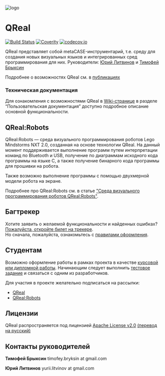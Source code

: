 ![logo](https://github.com/qreal/qreal/blob/master/installer/images/qreal-logo.png)
 
# QReal

[![Build Status](https://travis-ci.org/qreal/qreal.svg?branch=master)](https://travis-ci.org/qreal/qreal)
[![Coverity](https://scan.coverity.com/projects/7874/badge.svg)](https://scan.coverity.com/projects/qreal-qreal)
[![codecov.io](https://codecov.io/github/qreal/qreal/coverage.svg?branch=master)](https://codecov.io/github/qreal/qreal?branch=master)

QReal представляет собой metaCASE-инструментарий, т.е. среду для создания новых визуальных языков и интегрированных сред программирования для них.
Руководители: [Юрий Литвинов](https://github.com/yurii-litvinov) и [Тимофей Брыксин](https://github.com/jzuken)

Подробнее о возможностях QReal см. в [публикациях](https://github.com/qreal/qreal/wiki/%D0%9F%D1%83%D0%B1%D0%BB%D0%B8%D0%BA%D0%B0%D1%86%D0%B8%D0%B8)

### Техническая документация
Для ознакомления с возможностями QReal в [Wiki-странице](https://github.com/qreal/qreal/wiki) в разделе “Пользовательская документация” доступно подробное описание основной функциональности.

## QReal:Robots
QReal:Robots — среда визуального программирования роботов Lego Mindstorms NXT 2.0, созданная на основе технологии QReal.
На данный момент поддерживается выполнение программ путем интерпретации команд по Bluetooth и USB, получение по диаграммам исходного кода программы на языке C, а также получение бинарного кода программы для прошивки на робота.

Также возможно выполнение программы с помощью двухмерной модели робота на экране.

Подробнее про QReal:Robots см. в статье ["Среда визуального программирования роботов QReal:Robots"](https://docs.google.com/document/d/1ODzZQf_8NSRdAMJIlh_xYiAIPRMpSnCKz6ZBDv0Ehpg/edit?authkey=CMGp2tYE).

## Багтрекер
Хотите заявить о желаемой функциональности и найденных ошибках? [Пожалуйста, откройте билет на трекере](https://github.com/qreal/qreal/issues).</br>
Но сначала, пожалуйста, ознакомьтесь с [правилами оформления](https://github.com/qreal/qreal/wiki/%D0%91%D0%B0%D0%B3%D1%82%D1%80%D0%B5%D0%BA%D0%B5%D1%80).

## Студентам
Возможно оформление работы в рамках проекта в качестве [курсовой или дипломной работы](https://github.com/qreal/qreal/wiki/%D0%A2%D0%B5%D0%BC%D1%8B-%D0%BA%D1%83%D1%80%D1%81%D0%BE%D0%B2%D1%8B%D1%85-%D0%B8-%D0%B4%D0%B8%D0%BF%D0%BB%D0%BE%D0%BC%D0%BD%D1%8B%D1%85-%D1%80%D0%B0%D0%B1%D0%BE%D1%82). Начинающим следует выполнить [тестовое задание](https://github.com/qreal/qreal/wiki/%D0%97%D0%B0%D0%B4%D0%B0%D0%BD%D0%B8%D1%8F-%D0%B4%D0%BB%D1%8F-%D0%BD%D0%B0%D1%87%D0%B8%D0%BD%D0%B0%D1%8E%D1%89%D0%B8%D1%85) и связаться с одним из разработчиков.

Для участия в проекте желательно подписаться на рассылки:
* [QReal](https://groups.google.com/forum/#!forum/qreal)
* [QReal:Robots](https://groups.google.com/forum/?fromgroups#!forum/qreal-robot)

## Лицензии
QReal распространяется под лицензией [Apache License v2.0](https://www.apache.org/licenses/LICENSE-2.0) [(перевод на русский)](http://licenseit.ru/wiki/index.php/Apache_License_version_2.0#.D0.A2.D0.B5.D0.BA.D1.81.D1.82_.D0.BD.D0.B0_.D1.80.D1.83.D1.81.D1.81.D0.BA.D0.BE.D0.BC_.D1.8F.D0.B7.D1.8B.D0.BA.D0.B5)

## Контакты руководителей
**Тимофей Брыксин**
timofey.bryksin at gmail.com

**Юрий Литвинов**
yurii.litvinov at gmail.com
